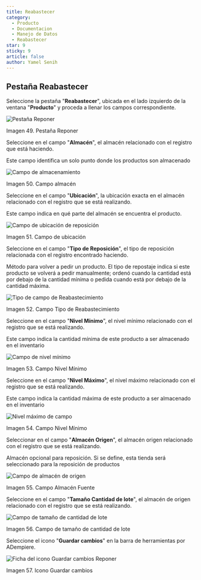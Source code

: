 ```yaml
---
title: Reabastecer
category:
  - Producto
  - Documentacion
  - Manejo de Datos
  - Reabastecer
star: 9
sticky: 9
article: false
author: Yamel Senih
---
```


## Pestaña Reabastecer

Seleccione la pestaña "**Reabastecer**", ubicada en el lado izquierdo de la
ventana "**Producto**" y proceda a llenar los campos
correspondiente.

![Pestaña Reponer](/assets/img/docs/material-management/product/replenish-tab.png)

Imagen 49. Pestaña Reponer

Seleccione en el campo "**Almacén**", el almacén relacionado con el
registro que está haciendo.

Este campo identifica un solo punto donde los productos son
almacenado

![Campo de almacenamiento](/assets/img/docs/material-management/product/warehouse.png)

Imagen 50. Campo almacén

Seleccione en el campo "**Ubicación**", la ubicación exacta en el
almacén relacionado con el registro que se está realizando.

Este campo indica en qué parte del almacén se encuentra el producto.

![Campo de ubicación de reposición](/assets/img/docs/material-management/product/replenish-location.png)

Imagen 51. Campo de ubicación

Seleccione en el campo "**Tipo de Reposición**", el tipo de
reposición relacionada con el registro encontrado
haciendo.

Método para volver a pedir un producto. El tipo de repostaje
indica si este producto se volverá a pedir manualmente; ordenó cuando
la cantidad está por debajo de la cantidad mínima o pedida cuando
está por debajo de la cantidad máxima.

![Tipo de campo de
Reabastecimiento](/assets/img/docs/material-management/product/replenish-type.png)

Imagen 52. Campo Tipo de Reabastecimiento

Seleccione en el campo "**Nivel Mínimo**", el nivel mínimo
relacionado con el registro que se está realizando.

Este campo indica la cantidad mínima de este producto a ser
almacenado en el inventario

![Campo de nivel mínimo](/assets/img/docs/material-management/product/minimum-level.png)

Imagen 53. Campo Nivel Mínimo

Seleccione en el campo "**Nivel Máximo**", el nivel máximo
relacionado con el registro que se está realizando.

Este campo indica la cantidad máxima de este producto a ser
almacenado en el inventario

![Nivel máximo de campo](/assets/img/docs/material-management/product/maximum-level.png)

Imagen 54. Campo Nivel Mínimo

Seleccionar en el campo "**Almacén Origen**", el almacén origen
relacionado con el registro que se está realizando.

Almacén opcional para reposición. Si se define, esta tienda
será seleccionado para la reposición de productos

![Campo de almacén de origen](/assets/img/docs/material-management/product/source-warehouse.png)

Imagen 55. Campo Almacén Fuente

Seleccione en el campo "**Tamaño Cantidad de lote**", el almacén de origen
relacionado con el registro que se está realizando.

![Campo de tamaño de cantidad de lote](/assets/img/docs/material-management/product/batch-size-quantity.png)

Imagen 56. Campo de tamaño de cantidad de lote

Seleccione el icono "**Guardar cambios**" en la barra de herramientas
por ADempiere.

![Ficha del icono Guardar cambios
Reponer](/assets/img/docs/material-management/product/replenish-save.png)

Imagen 57. Icono Guardar cambios
